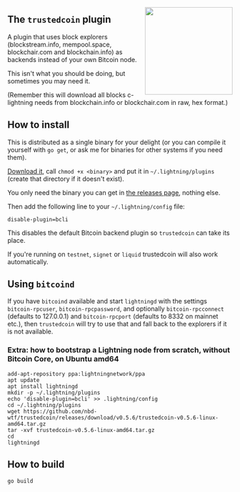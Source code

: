 <a href="https://nbd.wtf"><img align="right" height="196" src="https://user-images.githubusercontent.com/1653275/194609043-0add674b-dd40-41ed-986c-ab4a2e053092.png" /></a>

## The `trustedcoin` plugin

A plugin that uses block explorers (blockstream.info, mempool.space, blockchair.com and blockchain.info) as backends instead of your own Bitcoin node.

This isn't what you should be doing, but sometimes you may need it.

(Remember this will download all blocks c-lightning needs from blockchain.info or blockchair.com in raw, hex format.)

## How to install

This is distributed as a single binary for your delight (or you can compile it yourself with `go get`, or ask me for binaries for other systems if you need them).

[Download it](https://github.com/fiatjaf/trustedcoin/releases), call `chmod +x <binary>` and put it in `~/.lightning/plugins` (create that directory if it doesn't exist).

You only need the binary you can get in [the releases page](https://github.com/fiatjaf/trustedcoin/releases), nothing else.

Then add the following line to your `~/.lightning/config` file:

```
disable-plugin=bcli
```

This disables the default Bitcoin backend plugin so `trustedcoin` can take its place.

If you're running on `testnet`, `signet` or `liquid` trustedcoin will also work automatically.

## Using `bitcoind`

If you have `bitcoind` available and start `lightningd` with the settings `bitcoin-rpcuser`, `bitcoin-rpcpassword`, and optionally `bitcoin-rpcconnect` (defaults to 127.0.0.1) and `bitcoin-rpcport` (defaults to 8332 on mainnet etc.), then `trustedcoin` will try to use that and fall back to the explorers if it is not available.

### Extra: how to bootstrap a Lightning node from scratch, without Bitcoin Core, on Ubuntu amd64

```
add-apt-repository ppa:lightningnetwork/ppa
apt update
apt install lightningd
mkdir -p ~/.lightning/plugins
echo 'disable-plugin=bcli' >> .lightning/config
cd ~/.lightning/plugins
wget https://github.com/nbd-wtf/trustedcoin/releases/download/v0.5.6/trustedcoin-v0.5.6-linux-amd64.tar.gz
tar -xvf trustedcoin-v0.5.6-linux-amd64.tar.gz
cd
lightningd
```

## How to build

```
go build
```
